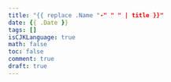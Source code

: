 ```yaml
---
title: "{{ replace .Name "-" " " | title }}"
date: {{ .Date }}
tags: []
isCJKLanguage: true
math: false
toc: false
comment: true
draft: true
---
```

